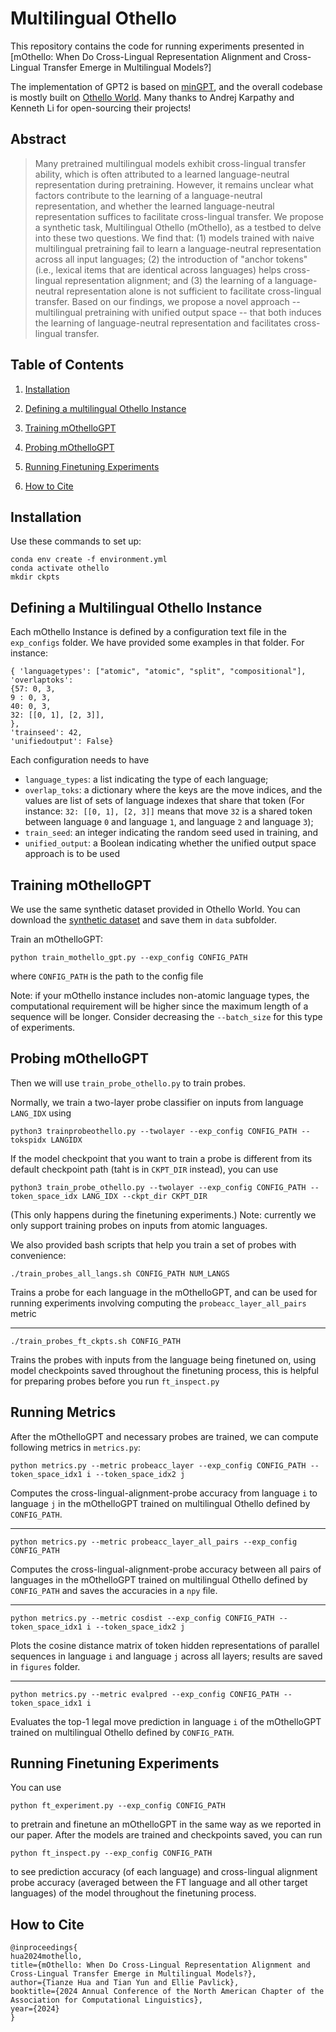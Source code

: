 # Multilingual Othello

  

This repository contains the code for running experiments presented in [mOthello: When Do Cross-Lingual Representation Alignment and Cross-Lingual Transfer Emerge in Multilingual Models?] 

The implementation of GPT2 is based on [minGPT](https://github.com/karpathy/minGPT), and the overall codebase is mostly built on [Othello World](https://github.com/likenneth/othello_world). Many thanks to Andrej Karpathy and Kenneth Li for open-sourcing their projects!

  

## Abstract

  

> Many pretrained multilingual models exhibit cross-lingual transfer ability, which is often attributed to a learned language-neutral representation during pretraining. However, it remains unclear what factors contribute to the learning of a language-neutral representation, and whether the learned language-neutral representation suffices to facilitate cross-lingual transfer. We propose a synthetic task, Multilingual Othello (mOthello), as a testbed to delve into these two questions. We find that: (1) models trained with naive multilingual pretraining fail to learn a language-neutral representation across all input languages; (2) the introduction of "anchor tokens" (i.e., lexical items that are identical across languages) helps cross-lingual representation alignment; and (3) the learning of a language-neutral representation alone is not sufficient to facilitate cross-lingual transfer. Based on our findings, we propose a novel approach -- multilingual pretraining with unified output space -- that both induces the learning of language-neutral representation and facilitates cross-lingual transfer.

## Table of Contents

  

1. [Installation](#installation)

2. [Defining a multilingual Othello Instance](#defining-a-multilingual-othello-instance)

3. [Training mOthelloGPT](#training-mothellogpt)

4. [Probing mOthelloGPT](#probing-mothellogpt)

5. [Running Finetuning Experiments](#running-finetuning-experiments)

6. [How to Cite](#how-to-cite)

  

## Installation

  

Use these commands to set up:

```
conda env create -f environment.yml
conda activate othello
mkdir ckpts
```

  

## Defining a Multilingual Othello Instance

 

Each mOthello Instance is defined by a configuration text file in the `exp_configs` folder. We have provided some examples in that folder. For instance:

```
{ 'languagetypes': ["atomic", "atomic", "split", "compositional"],
'overlaptoks':
{57: 0, 3,
9 : 0, 3,
40: 0, 3,
32: [[0, 1], [2, 3]],
},
'trainseed': 42,
'unifiedoutput': False}
```

Each configuration needs to have 
- `language_types`: a list indicating the type of each language; 
- `overlap_toks`: a dictionary where the keys are the move indices, and the values are list of sets of language indexes that share that token (For instance: `32: [[0, 1], [2, 3]]` means that move `32` is a shared token between language `0` and language `1`, and language `2` and language `3`); 
- `train_seed`: an integer indicating the random seed used in training, and
- `unified_output`: a Boolean indicating whether the unified output space approach is to be used

 
 
 
## Training mOthelloGPT

  

We use the same synthetic dataset provided in Othello World. You can download the [synthetic dataset](https://drive.google.com/drive/folders/1pDMdMrnxMRiDnUd-CNfRNvZCi7VXFRtv?usp=sharing) and save them in `data` subfolder. 

  

Train an mOthelloGPT:
```
python train_mothello_gpt.py --exp_config CONFIG_PATH
``` 
where `CONFIG_PATH` is the path to the config file
 

Note: if your mOthello instance includes non-atomic language types, the computational requirement will be higher since the maximum length of a sequence will be longer. Consider decreasing the `--batch_size` for this type of experiments.

  

## Probing mOthelloGPT

  

Then we will use `train_probe_othello.py` to train probes.  
 
Normally, we train a two-layer probe classifier on inputs from language `LANG_IDX` using 

```
python3 trainprobeothello.py --twolayer --exp_config CONFIG_PATH --tokspidx LANGIDX
```

If the model checkpoint that you want to train a probe is different from its default checkpoint path (taht is in `CKPT_DIR` instead), you can use 

```
python3 train_probe_othello.py --twolayer --exp_config CONFIG_PATH --token_space_idx LANG_IDX --ckpt_dir CKPT_DIR
```

(This only happens during the finetuning experiments.) Note: currently we only support training probes on inputs from atomic languages. 

 
We also provided bash scripts that help you train a set of probes with convenience:
```
./train_probes_all_langs.sh CONFIG_PATH NUM_LANGS
```
Trains a probe for each language in the mOthelloGPT, and can be used for running experiments involving computing the `probeacc_layer_all_pairs` metric

---

```
./train_probes_ft_ckpts.sh CONFIG_PATH
``` 
Trains the probes with inputs from the language being finetuned on, using model checkpoints saved throughout the finetuning process, this is helpful for preparing probes before you run `ft_inspect.py`

 

## Running Metrics

 

After the mOthelloGPT and necessary probes are trained, we can compute following metrics in `metrics.py`:
```
python metrics.py --metric probeacc_layer --exp_config CONFIG_PATH --token_space_idx1 i --token_space_idx2 j
```
Computes the cross-lingual-alignment-probe accuracy from language `i` to language `j` in the mOthelloGPT trained on multilingual Othello defined by `CONFIG_PATH`.

---

 ```
 python metrics.py --metric probeacc_layer_all_pairs --exp_config CONFIG_PATH
 ```
 Computes the cross-lingual-alignment-probe accuracy between all pairs of languages in the mOthelloGPT trained on multilingual Othello defined by `CONFIG_PATH` and saves the accuracies in a `npy` file.

---

```
python metrics.py --metric cosdist --exp_config CONFIG_PATH --token_space_idx1 i --token_space_idx2 j
```
Plots the cosine distance matrix of token hidden representations of parallel sequences in language `i` and language `j` across all layers; results are saved in `figures` folder.

---


```
python metrics.py --metric evalpred --exp_config CONFIG_PATH --token_space_idx1 i
```
Evaluates the top-1 legal move prediction in language `i` of the mOthelloGPT trained on multilingual Othello defined by `CONFIG_PATH`.

## Running Finetuning Experiments

 

You can use 
```
python ft_experiment.py --exp_config CONFIG_PATH
``` 
to pretrain and finetune an mOthelloGPT in the same way as we reported in our paper. After the models are trained and checkpoints saved, you can run 
```
python ft_inspect.py --exp_config CONFIG_PATH
```
to see prediction accuracy (of each language) and cross-lingual alignment probe accuracy (averaged between the FT language and all other target languages) of the model throughout the finetuning process.

 

## How to Cite

```
@inproceedings{
hua2024mothello,
title={mOthello: When Do Cross-Lingual Representation Alignment and Cross-Lingual Transfer Emerge in Multilingual Models?},
author={Tianze Hua and Tian Yun and Ellie Pavlick},
booktitle={2024 Annual Conference of the North American Chapter of the Association for Computational Linguistics},
year={2024}
}
```
